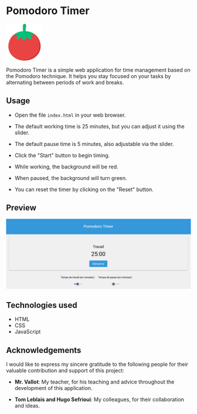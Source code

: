# Pomodoro Timer

<img src="icon.png" width="100" height="100">

Pomodoro Timer is a simple web application for time management based on the Pomodoro technique. It helps you stay focused on your tasks by alternating between periods of work and breaks.

## Usage

- Open the file `index.html` in your web browser.

- The default working time is 25 minutes, but you can adjust it using the slider.

- The default pause time is 5 minutes, also adjustable via the slider.

- Click the "Start" button to begin timing.

- While working, the background will be red.

- When paused, the background will turn green.

- You can reset the timer by clicking on the "Reset" button.

## Preview

![Pomodoro Timer](screenshot.png)

## Technologies used

- HTML
- CSS
- JavaScript

## Acknowledgements

I would like to express my sincere gratitude to the following people for their valuable contribution and support of this project:

- **Mr. Vallot**: My teacher, for his teaching and advice throughout the development of this application.

- **Tom Leblais and Hugo Sefrioui**: My colleagues, for their collaboration and ideas.
